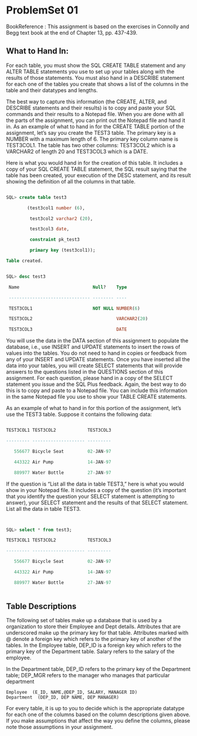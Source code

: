 
ProblemSet 01
==============

BookReference : This assignment is based on the exercises in Connolly and Begg text book at the end of Chapter 13, pp. 437-439.

What to Hand In:
---------------

For each table, you must show the SQL CREATE TABLE statement and any ALTER TABLE statements you use to set up your tables along with the results of those statements. You must also hand in a DESCRIBE statement for each one of the tables you create that shows a list of the columns in the table and their datatypes and lengths.

The best way to capture this information (the CREATE, ALTER, and DESCRIBE statements and their results) is to copy and paste your SQL commands and their results to a Notepad file. When you are done with all the parts of the assignment, you can print out the Notepad file and hand it in. As an example of what to hand in for the CREATE TABLE portion of the assignment, let’s say you create the TEST3 table. The primary key is a NUMBER with a maximum length of 6. The primary key column name is TEST3COL1. The table has two other columns: TEST3COL2 which is a VARCHAR2 of length 20 and TEST3COL3 which is a DATE.

Here is what you would hand in for the creation of this table. It includes a copy of your SQL CREATE TABLE statement, the SQL result saying that the table has been created, your execution of the DESC statement, and its result showing the definition of all the columns in that table.

```sql

SQL> create table test3

        (test3col1 number (6),

         test3col2 varchar2 (20),

         test3col3 date,

         constraint pk_test3

         primary key (test3col1));

Table created.

```
```sql

SQL> desc test3

 Name                            Null?    Type

 ------------------------------- -------- ----

 TEST3COL1                       NOT NULL NUMBER(6)

 TEST3COL2                                VARCHAR2(20)

 TEST3COL3                                DATE

```
You will use the data in the DATA section of this assignment to populate the database, i.e., use INSERT and UPDATE statements to insert the rows of values into the tables. You do not need to hand in copies or feedback from any of your INSERT and UPDATE statements. Once you have inserted all the data into your tables, you will create SELECT statements that will provide answers to the questions listed in the QUESTIONS section of this assignment. For each question, please hand in a copy of the SELECT statement you issue and the SQL Plus feedback. Again, the best way to do this is to copy and paste to a Notepad file. You can include this information in the same Notepad file you use to show your TABLE CREATE statements.

As an example of what to hand in for this portion of the assignment, let’s use the TEST3 table. Suppose it contains the following data:

```sql

TEST3COL1 TEST3COL2            TEST3COL3

--------- -------------------- ---------

   556677 Bicycle Seat         02-JAN-97

   443322 Air Pump             14-JAN-97

   889977 Water Bottle         27-JAN-97

```

If the question is “List all the data in table TEST3,” here is what you would show in your Notepad file. It includes a copy of the question (it’s important that you identify the question your SELECT statement is attempting to answer), your SELECT statement and the results of that SELECT statement. List all the data in table TEST3.

```sql


SQL> select * from test3;

TEST3COL1 TEST3COL2            TEST3COL3

--------- -------------------- ---------

   556677 Bicycle Seat         02-JAN-97

   443322 Air Pump             14-JAN-97

   889977 Water Bottle         27-JAN-97
   
```

Table Descriptions
-------------------
The following set of tables make up a database that is used by a organization to store their Employee and Dept details. Attributes that are underscored make up the primary key for that table. Attributes marked with @ denote a foreign key which refers to the primary key of another of the tables. In the Employee table, DEP_ID is a foreign key which refers to the primary key of the Department table. Salary refers to the salary of the employee.

In the Department table, DEP_ID refers to the primary key of the Department table; DEP_MGR refers to the manager who manages that particular department
```
Employee  (E_ID, NAME,@DEP_ID, SALARY, MANAGER ID)
Department  (DEP_ID, DEP NAME, DEP MANAGER)
```

For every table, it is up to you to decide which is the appropriate datatype for each one of the columns based on the column descriptions given above. If you make assumptions that affect the way you define the columns, please note those assumptions in your assignment.
